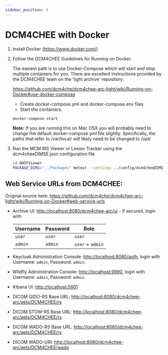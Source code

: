 ```yaml
---
sidebar_position: 4
---
```

# DCM4CHEE with Docker

1. Install Docker (https://www.docker.com/)
2. Follow the DCM4CHEE Guidelines for Running on Docker.

    The easiest path is to use Docker-Compose which will start and stop multiple containers for you. There are excellent instructions provided by the DCM4CHEE team on the 'light archive' repository:

    https://github.com/dcm4che/dcm4chee-arc-light/wiki/Running-on-Docker#use-docker-compose

    * Create docker-compose.yml and docker-compose.env files
    * Start the containers:

    ```` bash
    docker-compose start
    ````

    **Note:** If you are running this on Mac OSX you will probably need to change the default docker-compose.yml file slightly. Specifically, the paths that refer to /var/local/ will likely need to be changed to /opt/

3. Run the MCM RIS Viewer or Lesion Tracker using the dcm4cheeDIMSE.json configuration file

    ````bash
    cd OHIFViewer
    PACKAGE_DIRS="../Packages" meteor --settings ../config/dcm4cheeDIMSE.json
    ````

## Web Service URLs from DCM4CHEE:
Original source here: https://github.com/dcm4che/dcm4chee-arc-light/wiki/Running-on-Docker#web-service-urls

 - Archive UI: <http://localhost:8080/dcm4chee-arc/ui> - if secured, login with

     Username | Password | Role
     --- | --- | ---
     `user` | `user` | `user`
     `admin` | `admin` | `user` + `admin`
 - Keycloak Administration Console: <http://localhost:8080/auth>, login with Username: `admin`, Password: `admin`.
 - Wildfly Administration Console: <http://localhost:9990>, login with Username: `admin`, Password: `admin`.
 - Kibana UI: <http://localhost:5601>
 - DICOM QIDO-RS Base URL: <http://localhost:8080/dcm4chee-arc/aets/DCM4CHEE/rs>
 - DICOM STOW-RS Base URL: <http://localhost:8080/dcm4chee-arc/aets/DCM4CHEE/rs>
 - DICOM WADO-RS Base URL: <http://localhost:8080/dcm4chee-arc/aets/DCM4CHEE/rs>
 - DICOM WADO-URI: <http://localhost:8080/dcm4chee-arc/aets/DCM4CHEE/wado>

